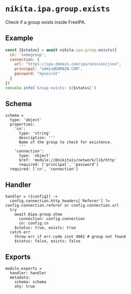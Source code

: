 
# `nikita.ipa.group.exists`

Check if a group exists inside FreeIPA.

## Example

```js
const {$status} = await nikita.ipa.group.exists({
  cn: 'somegroup',
  connection: {
    url: "https://ipa.domain.com/ipa/session/json",
    principal: "admin@DOMAIN.COM",
    password: "mysecret"
  }
})
console.info(`Group exists: ${$status}`)
```

## Schema

    schema =
      type: 'object'
      properties:
        'cn':
          type: 'string'
          description: '''
          Name of the group to check for existence.
          '''
        'connection':
          type: 'object'
          $ref: 'module://@nikitajs/network/lib/http'
          required: ['principal', 'password']
      required: ['cn', 'connection']

## Handler

    handler = ({config}) ->
      config.connection.http_headers['Referer'] ?= config.connection.referer or config.connection.url
      try
        await @ipa.group.show
          connection: config.connection
          cn: config.cn
        $status: true, exists: true
      catch err
        throw err if err.code isnt 4001 # group not found
        $status: false, exists: false
      

## Exports

    module.exports =
      handler: handler
      metadata:
        schema: schema
        shy: true
